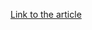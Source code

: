 [Link to the article](https://thehackernews.com/2025/10/from-detection-to-patch-fortra-reveals.html)
